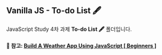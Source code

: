 ## Vanilla JS - To-do List 🖋

JavaScript Study 4차 과제 <b>To-do List 🖋</b> 폴더입니다.

#### :open_file_folder: 참고: [Build A Weather App Using JavaScript [ Beginners ]](https://www.youtube.com/watch?v=KqZGuzrY9D4)